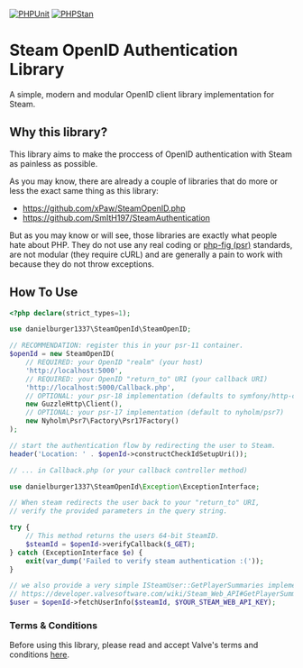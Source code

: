 [![PHPUnit](https://github.com/danielburger1337/steam-openid-php/actions/workflows/phpunit.yml/badge.svg)](https://github.com/danielburger1337/steam-openid-php/actions/workflows/phpunit.yml)
[![PHPStan](https://github.com/danielburger1337/steam-openid-php/actions/workflows/phpstan.yml/badge.svg)](https://github.com/danielburger1337/steam-openid-php/actions/workflows/phpstan.yml)

# Steam OpenID Authentication Library

A simple, modern and modular OpenID client library implementation for Steam.

## Why this library?

This library aims to make the proccess of OpenID authentication with Steam as painless as possible.

As you may know, there are already a couple of libraries that do more or less the exact same thing as this library:

-   https://github.com/xPaw/SteamOpenID.php
-   https://github.com/SmItH197/SteamAuthentication

But as you may know or will see, those libraries are exactly what people hate about PHP. They do not use any real coding or [php-fig (psr)](https://www.php-fig.org/) standards, are not modular (they require cURL) and are generally a pain to work with because they do not throw exceptions.

## How To Use

```php
<?php declare(strict_types=1);

use danielburger1337\SteamOpenId\SteamOpenID;

// RECOMMENDATION: register this in your psr-11 container.
$openId = new SteamOpenID(
    // REQUIRED: your OpenID "realm" (your host)
    'http://localhost:5000',
    // REQUIRED: your OpenID "return_to" URI (your callback URI)
    'http://localhost:5000/Callback.php',
    // OPTIONAL: your psr-18 implementation (defaults to symfony/http-client)
    new GuzzleHttp\Client(),
    // OPTIONAL: your psr-17 implementation (default to nyholm/psr7)
    new Nyholm\Psr7\Factory\Psr17Factory()
);

// start the authentication flow by redirecting the user to Steam.
header('Location: ' . $openId->constructCheckIdSetupUri());

// ... in Callback.php (or your callback controller method)

use danielburger1337\SteamOpenId\Exception\ExceptionInterface;

// When steam redirects the user back to your "return_to" URI,
// verify the provided parameters in the query string.

try {
    // This method returns the users 64-bit SteamID.
    $steamId = $openId->verifyCallback($_GET);
} catch (ExceptionInterface $e) {
    exit(var_dump('Failed to verify steam authentication :('));
}

// we also provide a very simple ISteamUser::GetPlayerSummaries implementation
// https://developer.valvesoftware.com/wiki/Steam_Web_API#GetPlayerSummaries_.28v0001.29
$user = $openId->fetchUserInfo($steamId, $YOUR_STEAM_WEB_API_KEY);
```

### Terms & Conditions

Before using this library, please read and accept Valve's terms and conditions [here](https://steamcommunity.com/dev).
